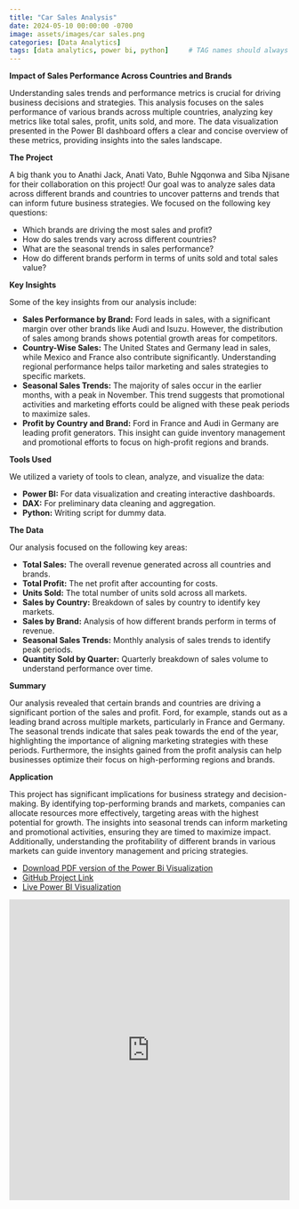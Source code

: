 ```yaml
---
title: "Car Sales Analysis"
date: 2024-05-10 00:00:00 -0700
image: assets/images/car sales.png
categories: [Data Analytics]
tags: [data analytics, power bi, python]     # TAG names should always be lowercase
---
```


**Impact of Sales Performance Across Countries and Brands**

Understanding sales trends and performance metrics is crucial for driving business decisions and strategies. This analysis focuses on the sales performance of various brands across multiple countries, analyzing key metrics like total sales, profit, units sold, and more. The data visualization presented in the Power BI dashboard offers a clear and concise overview of these metrics, providing insights into the sales landscape.

**The Project**

A big thank you to Anathi Jack, Anati Vato, Buhle Ngqonwa and Siba Njisane for their collaboration on this project! Our goal was to analyze sales data across different brands and countries to uncover patterns and trends that can inform future business strategies. We focused on the following key questions:

- Which brands are driving the most sales and profit?
- How do sales trends vary across different countries?
- What are the seasonal trends in sales performance?
- How do different brands perform in terms of units sold and total sales value?
  
**Key Insights**

Some of the key insights from our analysis include:

- **Sales Performance by Brand:** Ford leads in sales, with a significant margin over other brands like Audi and Isuzu. However, the distribution of sales among brands shows potential growth areas for competitors.
- **Country-Wise Sales:** The United States and Germany lead in sales, while Mexico and France also contribute significantly. Understanding regional performance helps tailor marketing and sales strategies to specific markets.
- **Seasonal Sales Trends:** The majority of sales occur in the earlier months, with a peak in November. This trend suggests that promotional activities and marketing efforts could be aligned with these peak periods to maximize sales.
- **Profit by Country and Brand:** Ford in France and Audi in Germany are leading profit generators. This insight can guide inventory management and promotional efforts to focus on high-profit regions and brands.

**Tools Used**

We utilized a variety of tools to clean, analyze, and visualize the data:

- **Power BI:** For data visualization and creating interactive dashboards.
- **DAX:** For preliminary data cleaning and aggregation.
- **Python:** Writing script for dummy data.

**The Data**

Our analysis focused on the following key areas:

- **Total Sales:** The overall revenue generated across all countries and brands.
- **Total Profit:** The net profit after accounting for costs.
- **Units Sold:** The total number of units sold across all markets.
- **Sales by Country:** Breakdown of sales by country to identify key markets.
- **Sales by Brand:** Analysis of how different brands perform in terms of revenue.
- **Seasonal Sales Trends:** Monthly analysis of sales trends to identify peak periods.
- **Quantity Sold by Quarter:** Quarterly breakdown of sales volume to understand performance over time.

**Summary**

Our analysis revealed that certain brands and countries are driving a significant portion of the sales and profit. Ford, for example, stands out as a leading brand across multiple markets, particularly in France and Germany. The seasonal trends indicate that sales peak towards the end of the year, highlighting the importance of aligning marketing strategies with these periods. Furthermore, the insights gained from the profit analysis can help businesses optimize their focus on high-performing regions and brands.

**Application**

This project has significant implications for business strategy and decision-making. By identifying top-performing brands and markets, companies can allocate resources more effectively, targeting areas with the highest potential for growth. The insights into seasonal trends can inform marketing and promotional activities, ensuring they are timed to maximize impact. Additionally, understanding the profitability of different brands in various markets can guide inventory management and pricing strategies.

- [Download PDF version of the Power Bi Visualization](<https://github.com/sikmat/Car-Sales-Analysis/blob/main/Car%20Sales%20Analysis.pdf>)
- [GitHub Project Link](<https://github.com/sikmat/Car-Sales-Analysis>)
- [Live Power BI Visualization](<https://app.powerbi.com/reportEmbed?reportId=dd3ba622-20c1-403e-83a4-e8c194260f19&appId=d0827fff-c87d-4eac-8ef5-bfb4beaddc0d&autoAuth=true&ctid=a3f14f21-237f-4028-b978-425eb768a716>)

<div style="display: flex; justify-content: flex-start;">
    <iframe title="technos_Power BI Project 1" width="900" height="541.25" src="https://app.powerbi.com/reportEmbed?reportId=d059f45b-b856-4856-9691-411af31205d3&autoAuth=true&ctid=a3f14f21-237f-4028-b978-425eb768a716" frameborder="0" allowFullScreen="true">
    </iframe>
</div>